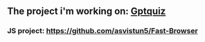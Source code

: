 ## The project i'm working on: [Gptquiz](https://github.com/IllyaShramko/GPTQuiz)
### JS project: https://github.com/asvistun5/Fast-Browser
